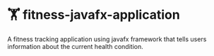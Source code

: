 # 🏋️ fitness-javafx-application
A fitness tracking application using javafx framework that tells users information about the current health condition.
